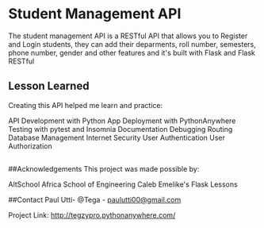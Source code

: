 # Student Management API 
The student management API is a RESTful API that allows you to Register and Login students, they can add their deparments, roll number, semesters, phone number, gender and other features and it's built with Flask and Flask RESTful
## Lesson Learned
Creating this API helped me learn and practice:

API Development with Python
App Deployment with PythonAnywhere
Testing with pytest and Insomnia
Documentation
Debugging
Routing
Database Management
Internet Security
User Authentication
User Authorization

##










##Acknowledgements
This project was made possible by:

AltSchool Africa School of Engineering
Caleb Emelike's Flask Lessons










##Contact
Paul Utti- @Tega - paulutti00@gmail.com

Project Link: http://tegzypro.pythonanywhere.com/


